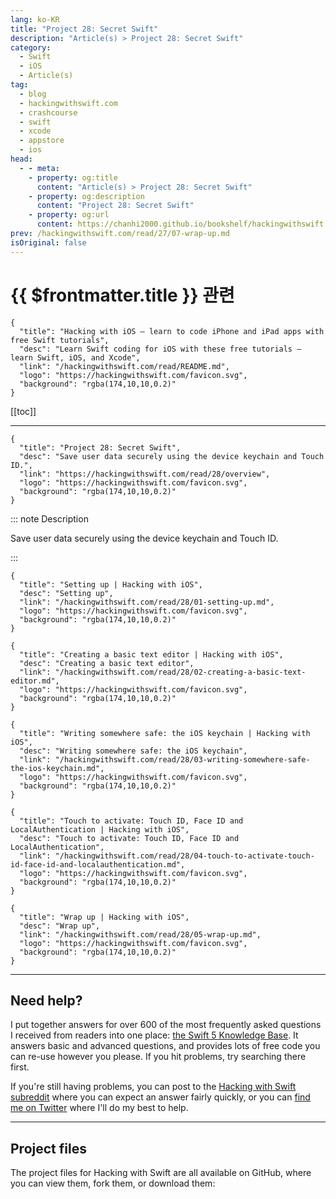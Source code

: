 ```yaml
---
lang: ko-KR
title: "Project 28: Secret Swift"
description: "Article(s) > Project 28: Secret Swift"
category:
  - Swift
  - iOS
  - Article(s)
tag: 
  - blog
  - hackingwithswift.com
  - crashcourse
  - swift
  - xcode
  - appstore
  - ios  
head:
  - - meta:
    - property: og:title
      content: "Article(s) > Project 28: Secret Swift"
    - property: og:description
      content: "Project 28: Secret Swift"
    - property: og:url
      content: https://chanhi2000.github.io/bookshelf/hackingwithswift.com/read/28/overview.html
prev: /hackingwithswift.com/read/27/07-wrap-up.md
isOriginal: false
---
```


# {{ $frontmatter.title }} 관련

```component VPCard
{
  "title": "Hacking with iOS – learn to code iPhone and iPad apps with free Swift tutorials",
  "desc": "Learn Swift coding for iOS with these free tutorials – learn Swift, iOS, and Xcode",
  "link": "/hackingwithswift.com/read/README.md",
  "logo": "https://hackingwithswift.com/favicon.svg",
  "background": "rgba(174,10,10,0.2)"
}
```

[[toc]]

---

```component VPCard
{
  "title": "Project 28: Secret Swift",
  "desc": "Save user data securely using the device keychain and Touch ID.",
  "link": "https://hackingwithswift.com/read/28/overview", 
  "logo": "https://hackingwithswift.com/favicon.svg",
  "background": "rgba(174,10,10,0.2)"
}
```

::: note Description

Save user data securely using the device keychain and Touch ID.

:::

```component VPCard
{
  "title": "Setting up | Hacking with iOS",
  "desc": "Setting up",
  "link": "/hackingwithswift.com/read/28/01-setting-up.md",
  "logo": "https://hackingwithswift.com/favicon.svg",
  "background": "rgba(174,10,10,0.2)"
}
```

```component VPCard
{
  "title": "Creating a basic text editor | Hacking with iOS",
  "desc": "Creating a basic text editor",
  "link": "/hackingwithswift.com/read/28/02-creating-a-basic-text-editor.md",
  "logo": "https://hackingwithswift.com/favicon.svg",
  "background": "rgba(174,10,10,0.2)"
}
```

```component VPCard
{
  "title": "Writing somewhere safe: the iOS keychain | Hacking with iOS",
  "desc": "Writing somewhere safe: the iOS keychain",
  "link": "/hackingwithswift.com/read/28/03-writing-somewhere-safe-the-ios-keychain.md",
  "logo": "https://hackingwithswift.com/favicon.svg",
  "background": "rgba(174,10,10,0.2)"
}
```

```component VPCard
{
  "title": "Touch to activate: Touch ID, Face ID and LocalAuthentication | Hacking with iOS",
  "desc": "Touch to activate: Touch ID, Face ID and LocalAuthentication",
  "link": "/hackingwithswift.com/read/28/04-touch-to-activate-touch-id-face-id-and-localauthentication.md",
  "logo": "https://hackingwithswift.com/favicon.svg",
  "background": "rgba(174,10,10,0.2)"
}
```

```component VPCard
{
  "title": "Wrap up | Hacking with iOS",
  "desc": "Wrap up",
  "link": "/hackingwithswift.com/read/28/05-wrap-up.md",
  "logo": "https://hackingwithswift.com/favicon.svg",
  "background": "rgba(174,10,10,0.2)"
}
```

---

## Need help?

I put together answers for over 600 of the most frequently asked questions I received from readers into one place: [the Swift 5 Knowledge Base](/hackingwithswift.com/example-code/README.md). It answers basic and advanced questions, and provides lots of free code you can re-use however you please. If you hit problems, try searching there first.

If you're still having problems, you can post to the [<FontIcon icon="fa-brands fa-reddit"/>Hacking with Swift subreddit](http://reddit.com/r/hackingwithswift) where you can expect an answer fairly quickly, or you can [<FontIcon icon="fa-brands fa-x-twitter"/>find me on Twitter](http://x.com/twostraws) where I'll do my best to help.

---

## Project files

The project files for Hacking with Swift are all available on GitHub, where you can view them, fork them, or download them:

<SiteInfo
  name="twostraws/HackingWithSwift"
  desc="The project source code for Hacking with iOS."
  url="https://github.com/twostraws/HackingWithSwift"
  logo="https://avatars.githubusercontent.com/u/190200?v=4"
  preview="https://opengraph.githubassets.com/0c5c3b0395eec78c01ced842cfd7c8e99ad84abe3fe892fe90b1e97e022423ce/twostraws/HackingWithSwift"/>

